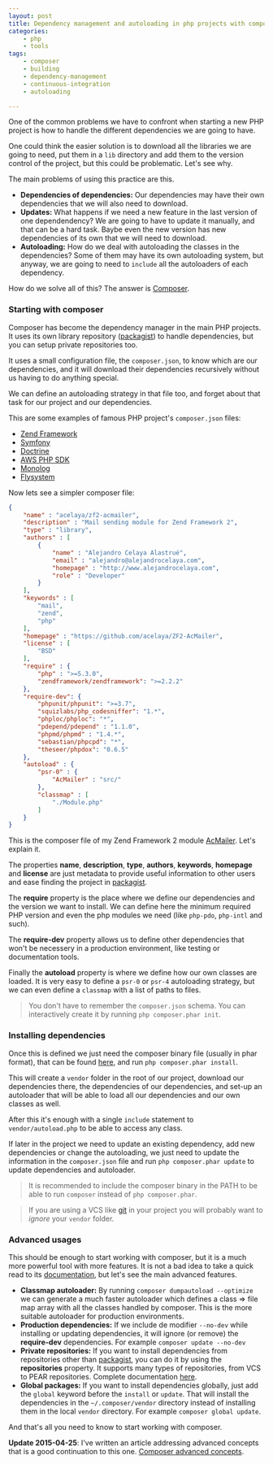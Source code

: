 ```yaml
---
layout: post
title: Dependency management and autoloading in php projects with composer
categories:
    - php
    - tools
tags:
    - composer
    - building
    - dependency-management
    - continuous-integration
    - autoloading

---
```


One of the common problems we have to confront when starting a new PHP project is how to handle the different dependencies we are going to have.

One could think the easier solution is to download all the libraries we are going to need, put them in a `lib` directory and add them to the version control of the project, but this could be problematic. Let's see why.

The main problems of using this practice are this.

* **Dependencies of dependencies:** Our dependencies may have their own dependencies that we will also need to download.
* **Updates:** What happens if we need a new feature in the last version of one dependendency? We are going to have to update it manually, and that can be a hard task. Baybe even the new version has new dependencies of its own that we will need to download.
* **Autoloading:** How do we deal with autoloading the classes in the dependencies? Some of them may have its own autoloading system, but anyway, we are going to need to `include` all the autoloaders of each dependency.

How do we solve all of this? The answer is [Composer](http://getcomposer.org).

### Starting with composer

Composer has become the dependency manager in the main PHP projects. It uses its own library repository ([packagist](https://packagist.org/)) to handle dependencies, but you can setup private repositories too.

It uses a small configuration file, the `composer.json`, to know which are our dependencies, and it will download their dependencies recursively without us having to do anything special.

We can define an autoloading strategy in that file too, and forget about that task for our project and our dependencies.

This are some examples of famous PHP project's `composer.json` files:

* [Zend Framework](https://github.com/zendframework/zf2/blob/master/composer.json)
* [Symfony](https://github.com/symfony/symfony/blob/master/composer.json)
* [Doctrine](https://github.com/doctrine/doctrine2/blob/master/composer.json)
* [AWS PHP SDK](https://github.com/aws/aws-sdk-php/blob/master/composer.json)
* [Monolog](https://github.com/Seldaek/monolog/blob/master/composer.json)
* [Flysystem](https://github.com/thephpleague/flysystem/blob/master/composer.json)

Now lets see a simpler composer file:

```json
{
    "name" : "acelaya/zf2-acmailer",
    "description" : "Mail sending module for Zend Framework 2",
    "type" : "library",
    "authors" : [
        {
            "name" : "Alejandro Celaya Alastrué",
            "email" : "alejandro@alejandrocelaya.com",
            "homepage" : "http://www.alejandrocelaya.com",
            "role" : "Developer"
        }
    ],
    "keywords" : [
        "mail",
        "zend",
        "php"
    ],
    "homepage" : "https://github.com/acelaya/ZF2-AcMailer",
    "license" : [
        "BSD"
    ],
    "require" : {
        "php" : ">=5.3.0",
        "zendframework/zendframework": ">=2.2.2"
    },
    "require-dev": {
        "phpunit/phpunit": ">=3.7",
        "squizlabs/php_codesniffer": "1.*",
        "phploc/phploc": "*",
        "pdepend/pdepend" : "1.1.0",
        "phpmd/phpmd" : "1.4.*",
        "sebastian/phpcpd": "*",
        "theseer/phpdox": "0.6.5"
    },
    "autoload" : {
        "psr-0" : {
            "AcMailer" : "src/"
        },
        "classmap" : [
            "./Module.php"
        ]
    }
}
```

This is the composer file of my Zend Framework 2 module [AcMailer](https://github.com/acelaya/ZF2-AcMailer). Let's explain it.

The properties **name**, **description**, **type**, **authors**, **keywords**, **homepage** and **license** are just metadata to provide useful information to other users and ease finding the project in [packagist](https://packagist.org/).

The **require** property is the place where we define our dependencies and the version we want to install. We can define here the minimum required PHP version and even the php modules we need (like `php-pdo`, `php-intl` and such).

The **require-dev** property allows us to define other dependencies that won't be necessery in a production environment, like testing or documentation tools.

Finally the **autoload** property is where we define how our own classes are loaded. It is very easy to define a `psr-0` or `psr-4` autoloading strategy, but we can even define a `classmap` with a list of paths to files.

> You don't have to remember the `composer.json` schema. You can interactively create it by running `php composer.phar init`.

### Installing dependencies

Once this is defined we just need the composer binary file (usually in phar format), that can be found [here](https://getcomposer.org/download/), and run `php composer.phar install`.

This will create a `vendor` folder in the root of our project, download our dependencies there, the dependencies of our dependencies, and set-up an autoloader that will be able to load all our dependencies and our own classes as well.

After this it's enough with a single `include` statement to `vendor/autoload.php` to be able to access any class.

If later in the project we need to update an existing dependency, add new dependencies or change the autoloading, we just need to update the information in the `composer.json` file and run `php composer.phar update` to update dependencies and autoloader.

> It is recommended to include the composer binary in the PATH to be able to run `composer` instead of `php composer.phar`.

> If you are using a VCS like [git](https://git-scm.com/) in your project you will probably want to *ignore* your `vendor` folder.

### Advanced usages

This should be enough to start working with composer, but it is a much more powerful tool with more features. It is not a bad idea to take a quick read to its [documentation](https://getcomposer.org/doc/), but let's see the main advanced features.

* **Classmap autoloader:** By running `composer dumpautoload --optimize` we can generate a much faster autoloader which defines a class => file map array with all the classes handled by composer. This is the more suitable autoloader for production environments.
* **Production dependencies:** If we include de modifier `--no-dev` while installing or updating dependencies, it will ignore (or remove) the **require-dev** dependencies. For example `composer update --no-dev`
* **Private repositories:** If you want to install dependencies from repositories other than [packagist](https://packagist.org/), you can do it by using the **repositories** property. It supports many types of repositories, from VCS to PEAR repositories. Complete documentation [here](https://getcomposer.org/doc/05-repositories.md).
* **Global packages:** If you want to install dependencies globally, just add the `global` keyword before the `install` or `update`. That will install the dependencies in the `~/.composer/vendor` directory instead of installing them in the local `vendor` directory. For example `composer global update`.

And that's all you need to know to start working with composer.

**Update 2015-04-25**: I've written an article addressing advanced concepts that is a good continuation to this one. [Composer advanced concepts](https://alejandrocelaya.blog/2015/04/25/composer-advanced-concepts/).
